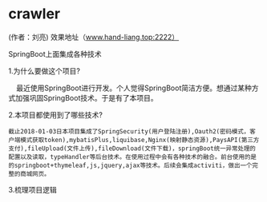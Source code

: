 # crawler
(作者：刘亮)
效果地址（www.hand-liang.top:2222）

SpringBoot上面集成各种技术

  1.为什么要做这个项目?
  
     	 最近使用SpringBoot进行开发。个人觉得SpringBoot简洁方便。想通过某种方式加强巩固SpringBoot技术。于是有了本项目。
	 
      
  2.本项目都使用到了哪些技术?
  
  	截止2018-01-03日本项目集成了SpringSecurity(用户登陆注册),Oauth2(密码模式，客户端模式获取token),mybatisPlus,liquibase,Nginx(映射静态资源),PaysAPI(第三方支付),fileUpload(文件上传),fileDownload(文件下载)，springBoot统一异常处理的配置以及读取，typeHandler等后台技术。在使用过程中会有各种技术的融合。前台使用的是的springboot+thymeleaf,js,jquery,ajax等技术。后续会集成activiti，做出一个完整的商城网页。
      
      
      
  3.梳理项目逻辑
  	

